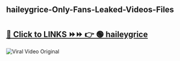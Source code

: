 
 ## haileygrice-Only-Fans-Leaked-Videos-Files

# <h2><a href="https://mediaupload.pro?haileygrice">🔗 Click to LINKS ⏩⏩ 👉 🟢 haileygrice </a></h2>

<a href="https://mediaupload.pro?haileygrice" rel="nofollow" data-target="animated-image.originalLink"><img src="https://i.ibb.co.com/xMMVF88/686577567.gif" alt="Viral Video Original" style="max-width: 100%; display: inline-block;" data-target="animated-image.originalImage"></a>